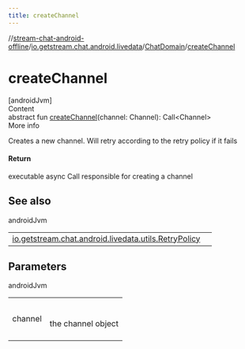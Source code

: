 ```yaml
---
title: createChannel
---
```

//[stream-chat-android-offline](../../../index.md)/[io.getstream.chat.android.livedata](../index.md)/[ChatDomain](index.md)/[createChannel](createChannel.md)



# createChannel  
[androidJvm]  
Content  
abstract fun [createChannel](createChannel.md)(channel: Channel): Call&lt;Channel&gt;  
More info  


Creates a new channel. Will retry according to the retry policy if it fails



#### Return  


executable async Call responsible for creating a channel



## See also  
  
androidJvm  
  
| | |
|---|---|
| <a name="io.getstream.chat.android.livedata/ChatDomain/createChannel/#io.getstream.chat.android.client.models.Channel/PointingToDeclaration/"></a>[io.getstream.chat.android.livedata.utils.RetryPolicy](../../io.getstream.chat.android.livedata.utils/RetryPolicy/index.md)| <a name="io.getstream.chat.android.livedata/ChatDomain/createChannel/#io.getstream.chat.android.client.models.Channel/PointingToDeclaration/"></a>|
  


## Parameters  
  
androidJvm  
  
| | |
|---|---|
| <a name="io.getstream.chat.android.livedata/ChatDomain/createChannel/#io.getstream.chat.android.client.models.Channel/PointingToDeclaration/"></a>channel| <a name="io.getstream.chat.android.livedata/ChatDomain/createChannel/#io.getstream.chat.android.client.models.Channel/PointingToDeclaration/"></a><br/><br/>the channel object<br/><br/>|
  
  



